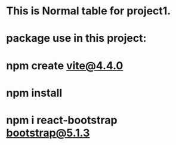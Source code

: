 # This is Normal table for project1.
# package use in this project:
# npm create vite@4.4.0
# npm install
# npm i react-bootstrap bootstrap@5.1.3 